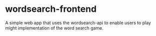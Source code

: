 # wordsearch-frontend
A simple web app that uses the wordsearch-api to enable users to play might implementation of the word search game. 
